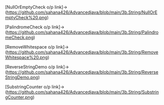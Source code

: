 [NullOrEmptyCheck o/p link]->(https://github.com/sahana426/Advancedjava/blob/main/3b.String/NullOrEmptyCheck%20.png)

[PalindromeCheck o/p link]->(https://github.com/sahana426/Advancedjava/blob/main/3b.String/PalindromeCheck.png)

[RemoveWhitespace o/p link]->(https://github.com/sahana426/Advancedjava/blob/main/3b.String/RemoveWhitespace%20.png)

[ReverseStringDemo o/p link]->(https://github.com/sahana426/Advancedjava/blob/main/3b.String/ReverseStringDemo.png)

[SubstringCounter o/p link]->(https://github.com/sahana426/Advancedjava/blob/main/3b.String/SubstringCounter.png)

